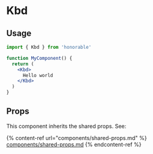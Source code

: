 # Kbd

## Usage

```jsx
import { Kbd } from 'honorable'

function MyComponent() {
  return (
    <Kbd>
      Hello world
    </Kbd>
  )
}
```

## Props

This component inherits the shared props. See:

{% content-ref url="components/shared-props.md" %}
[components/shared-props.md](components/shared-props.md)
{% endcontent-ref %}

